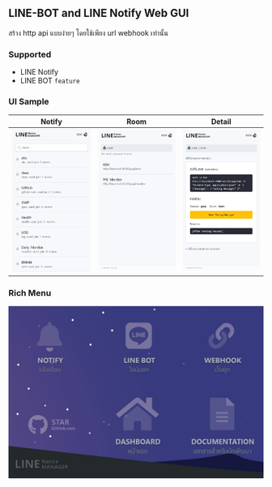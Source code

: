 ## LINE-BOT and LINE Notify Web GUI
สร้าง http api แบบง่ายๆ โดยใช้เพียง url webhook เท่านั้น

### Supported
- LINE Notify
- LINE BOT `feature`

### UI Sample

| Notify | Room | Detail |
| --- | ----------- | ----------- |
| ![notify](./src/static/liff-notify.png) | ![room](./src/static/liff-room.png) | ![detail](./src/static/liff-detail.png) |

### Rich Menu

![richmenu](./src/static/richmenu.jpg)
